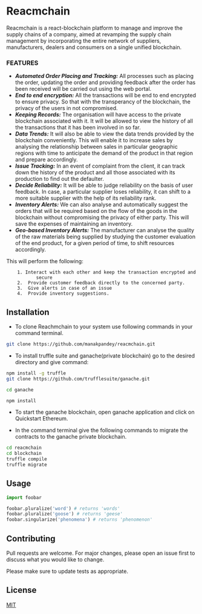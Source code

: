 # Reacmchain

Reacmchain is a react-blockchain platform to manage and improve the supply chains of a company, aimed at revamping the supply chain management by incorporating the entire network of suppliers, manufacturers, dealers and consumers on a single unified blockchain. 


### **FEATURES**

* ***Automated Order Placing and Tracking:*** 	All processes such as placing the order, updating the order and providing feedback after the order has been received will be carried out using the web portal.
* ***End to end encryption:*** All the transactions will be end to end encrypted to ensure privacy. So that with the transperancy of the blockchain, the privacy of the users in not compromised.
* ***Keeping Records:*** The organisation will have access to the private blockchain associated with it. It will be allowed to view the history of all the transactions that it has been involved in so far.
* ***Data Trends:*** It will also be able to view the data trends provided by the blockchain conveniently. This will enable it to increase sales by analysing the relationship between sales in particular geographic regions with time to anticipate the demand of the product in that region and prepare accordingly. 
* ***Issue Tracking:*** In an event of complaint from the client, it can track down the history of the product and all those associated with its production to find out the defaulter. 
* ***Decide Reliability:*** It will be able to judge reliability on the basis of user feedback. In case, a particular supplier loses reliability, it can shift to a more suitable supplier with the help of its reliability rank.
* ***Inventory Alerts:*** We can also analyse and automatically suggest the orders that will be required based on the flow of the goods in the blockchain without compromising the privacy of either party. This will save the expenses of maintaining an inventory.
* ***Geo-based Inventory Alerts:*** The manufacturer can analyse the quality of the raw materials being supplied by studying the customer evaluation of the end product, for a given period of time, to shift resources accordingly. 

 This will perform the following:
		
	    1. Interact with each other and keep the transaction encrypted and 
               secure
        2.  Provide customer feedback directly to the concerned party. 	
        3.  Give alerts in case of an issue
        4.  Provide inventory suggestions.


## Installation

* To clone Reachmchain to your system use following commands in your command terminal.

```bash
git clone https://github.com/manakpandey/reacmchain.git
```
* To install truffle suite and ganache(private blockchain) go to the desired directory and give command:
```bash
npm install -g truffle
git clone https://github.com/trufflesuite/ganache.git

cd ganache

npm install
```

* To start the ganache blockchain, open ganache application and click on Quickstart Ethereum. 


* In the command terminal give the following commands to migrate the contracts to the ganache private blockchain.


```bash
cd reacmchain
cd blockchain
truffle compile
truffle migrate
```



## Usage

```python
import foobar

foobar.pluralize('word') # returns 'words'
foobar.pluralize('goose') # returns 'geese'
foobar.singularize('phenomena') # returns 'phenomenon'
```

## Contributing
Pull requests are welcome. For major changes, please open an issue first to discuss what you would like to change.

Please make sure to update tests as appropriate.

## License
[MIT](https://choosealicense.com/licenses/mit/)
